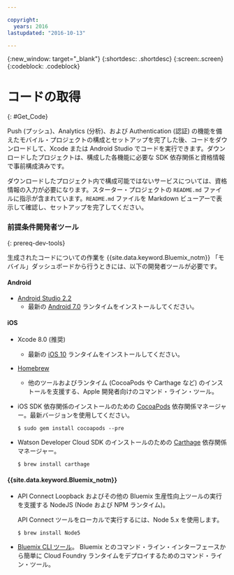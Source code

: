 ```yaml
---

copyright:
  years: 2016
lastupdated: "2016-10-13"

---
```

{:new_window: target="_blank"}
{:shortdesc: .shortdesc}
{:screen:.screen}
{:codeblock: .codeblock}

# コードの取得
{: #Get_Code}

Push (プッシュ)、Analytics (分析)、および Authentication (認証) の機能を備えたモバイル・プロジェクトの構成とセットアップを完了した後、コードをダウンロードして、Xcode または Android Studio でコードを実行できます。ダウンロードしたプロジェクトは、構成した各機能に必要な SDK 依存関係と資格情報で事前構成済みです。

ダウンロードしたプロジェクト内で構成可能ではないサービスについては、資格情報の入力が必要になります。スターター・プロジェクトの `README.md` ファイルに指示が含まれています。`README.md` ファイルを Markdown ビューアーで表示して確認し、セットアップを完了してください。

### 前提条件開発者ツール
{: prereq-dev-tools}

生成されたコードについての作業を {{site.data.keyword.Bluemix_notm}} 「モバイル」ダッシュボードから行うときには、以下の開発者ツールが必要です。

#### Android
* [Android Studio 2.2](https://developer.android.com/studio)
	* 最新の [Android 7.0](https://www.android.com/versions/nougat-7-0/) ランタイムをインストールしてください。

#### iOS
* Xcode 8.0 (推奨)
	* 最新の [iOS 10](http://www.apple.com/ios/ios-10/) ランタイムをインストールしてください。
* [Homebrew](http://brew.sh/)
	* 他のツールおよびランタイム (CocoaPods や Carthage など) のインストールを支援する、Apple 開発者向けのコマンド・ライン・ツール。
* iOS SDK 依存関係のインストールのための [CocoaPods](https://cocoapods.org/) 依存関係マネージャー。最新バージョンを使用してください。

	```
	$ sudo gem install cocoapods --pre
	```
* Watson Developer Cloud SDK のインストールのための [Carthage](https://github.com/Carthage/Carthage) 依存関係マネージャー。

	```
	$ brew install carthage
	```

#### {{site.data.keyword.Bluemix_notm}}
* API Connect Loopback およびその他の Bluemix 生産性向上ツールの実行を支援する NodeJS (Node および NPM ランタイム)。

	API Connect ツールをローカルで実行するには、Node 5.x を使用します。
	```
	$ brew install Node5
	```

* [Bluemix CLI ツール](http://clis.ng.bluemix.net/ui/home.html)。
Bluemix とのコマンド・ライン・インターフェースから簡単に Cloud Foundry ランタイムをデプロイするためのコマンド・ライン・ツール。  
